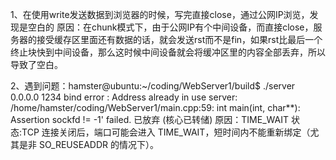 1、在使用write发送数据到浏览器的时候，写完直接close，通过公网IP浏览，发现是空白的
原因：在chunk模式下，由于公网IP有个中间设备，而直接close，服务器的接受缓存区里面还有数据的话，就会发送rst而不是fin，如果rst比最后一个终止块快到中间设备，那么这时候中间设备就会将缓冲区里的内容全部丢弃，所以导致了空白。


2、遇到问题：hamster@ubuntu:~/coding/WebServer1/build$ ./server 0.0.0.0 1234 bind error : Address already in use server: /home/hamster/coding/WebServer1/main.cpp:59: int main(int, char**): Assertion sockfd != -1' failed. 已放弃 (核心已转储)
原因：TIME_WAIT 状态:TCP 连接关闭后，端口可能会进入 TIME_WAIT，短时间内不能重新绑定（尤其是非 SO_REUSEADDR 的情况下）。